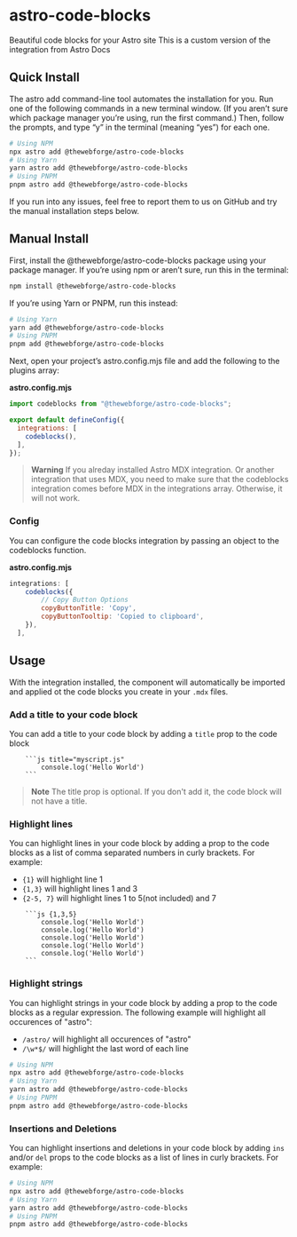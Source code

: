 # astro-code-blocks

Beautiful code blocks for your Astro site
This is a custom version of the integration from Astro Docs

## Quick Install

The astro add command-line tool automates the installation for you. Run one of the following commands in a new terminal window. (If you aren’t sure which package manager you’re using, run the first command.) Then, follow the prompts, and type “y” in the terminal (meaning “yes”) for each one.

```sh
# Using NPM
npx astro add @thewebforge/astro-code-blocks
# Using Yarn
yarn astro add @thewebforge/astro-code-blocks
# Using PNPM
pnpm astro add @thewebforge/astro-code-blocks
```

If you run into any issues, feel free to report them to us on GitHub and try the manual installation steps below.

## Manual Install

First, install the @thewebforge/astro-code-blocks package using your package manager. If you’re using npm or aren’t sure, run this in the terminal:

```sh
npm install @thewebforge/astro-code-blocks
```

If you’re using Yarn or PNPM, run this instead:

```sh
# Using Yarn
yarn add @thewebforge/astro-code-blocks
# Using PNPM
pnpm add @thewebforge/astro-code-blocks
```

Next, open your project’s astro.config.mjs file and add the following to the plugins array:

**astro.config.mjs**

```js
import codeblocks from "@thewebforge/astro-code-blocks";

export default defineConfig({
  integrations: [
    codeblocks(),
  ],
});
```
> **Warning**
> If you alreday installed Astro MDX integration. Or another integration that uses MDX, you need to make sure that the codeblocks integration comes before MDX in the integrations array. Otherwise, it will not work.

### Config

You can configure the code blocks integration by passing an object to the codeblocks function.

**astro.config.mjs**
```js
integrations: [
    codeblocks({
        // Copy Button Options
        copyButtonTitle: 'Copy',
        copyButtonTooltip: 'Copied to clipboard',
    }),
  ],
```

 ## Usage

 With the integration installed, the <CodeBlock> component will automatically be imported and applied ot the code blocks you create in your `.mdx` files.

 ### Add a title to your code block

You can add a title to your code block by adding a `title` prop to the code block

```mdx
    ```js title="myscript.js"
        console.log('Hello World')
    ```
```
> **Note**
> The title prop is optional. If you don't add it, the code block will not have a title.

### Highlight lines

You can highlight lines in your code block by adding a prop to the code blocks as a list of 
comma separated numbers in curly brackets. For example:
- `{1}` will highlight line 1
- `{1,3}` will highlight lines 1 and 3
- `{2-5, 7}` will highlight lines 1 to 5(not included) and 7

```mdx
    ```js {1,3,5}
        console.log('Hello World')
        console.log('Hello World')
        console.log('Hello World')
        console.log('Hello World')
        console.log('Hello World')
    ```
```

### Highlight strings

You can highlight strings in your code block by adding a prop to the code blocks as a regular expression. The following example will highlight all occurences of "astro":

- `/astro/` will highlight all occurences of "astro"
- `/\w*$/` will highlight the last word of each line

```sh /astro/
# Using NPM
npx astro add @thewebforge/astro-code-blocks
# Using Yarn
yarn astro add @thewebforge/astro-code-blocks
# Using PNPM
pnpm astro add @thewebforge/astro-code-blocks
```

### Insertions and Deletions

You can highlight insertions and deletions in your code block by adding `ins` and/or `del` props to the code blocks as a list of lines in curly brackets. For example:

```sh ins={3,4} del={5,6}
# Using NPM
npx astro add @thewebforge/astro-code-blocks
# Using Yarn
yarn astro add @thewebforge/astro-code-blocks
# Using PNPM
pnpm astro add @thewebforge/astro-code-blocks
```


